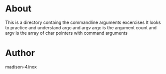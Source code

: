 # About
This is a directory containg the commandline arguments excercises
It looks to practice and understand argc and argv
argc is the argument count and argv is the array of char pointers with command arguments

# Author
madison-4/nox

